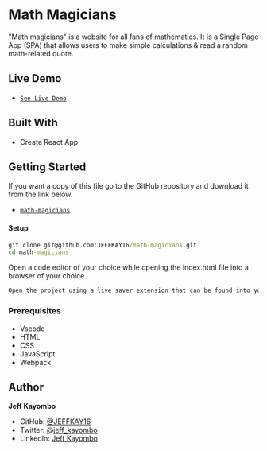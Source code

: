 # Math Magicians

"Math magicians" is a website for all fans of mathematics. It is a Single Page App (SPA) that allows users to make simple calculations & read a random math-related quote.

## Live Demo
- [`See Live Demo`](https://confident-shirley-a5a626.netlify.app)

## Built With
- Create React App

## Getting Started
If you want a copy of this file go to the GitHub repository and download it from the link below.
- [`math-magicians`](git@github.com:JEFFKAY16/math-magician.git)
#### Setup
```cmd
git clone git@github.com:JEFFKAY16/math-magicians.git
cd math-magicians
```
Open a code editor of your choice while opening the index.html file into a browser of your choice.
```cmd
Open the project using a live saver extension that can be found into your code editor.
```

### Prerequisites
- Vscode
- HTML
- CSS
- JavaScript
- Webpack

## Author

 **Jeff Kayombo**
- GitHub: [@JEFFKAY16](https://github.com/JEFFKAY16)
- Twitter: [@jeff_kayombo](https://twitter.com/jeff_kayombo)
- LinkedIn: [Jeff Kayombo](https://www.linkedin.com/in/jeff-kayombo-aa9758174/)
